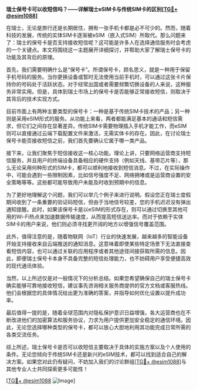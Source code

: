 **瑞士保号卡可以收短信吗？——详解瑞士eSIM卡与传统SIM卡的区别[[TG💪+ @esim1088](https://t.me/s/esim1088)]**

在瑞士，无论是旅行还是长期居住，拥有一张手机卡都是必不可少的。然而，随着科技的发展，传统的实体SIM卡逐渐被eSIM（嵌入式SIM）所取代。那么问题来了：瑞士的保号卡是否支持接收短信呢？这可能是许多人在选择通信服务时会考虑的一个关键点。本文将围绕这一主题展开详细探讨，并帮助大家了解瑞士保号卡的功能及其背后的原理。

首先，我们需要明确什么是“保号卡”。所谓保号卡，顾名思义，就是一种用于保留手机号码的服务。当你更换设备或暂时无法使用当前手机时，可以通过这张卡片保持你的号码处于活跃状态。对于经常出国或者需要频繁切换设备的人来说，这种服务非常实用。但是，具体到瑞士市场上的保号卡是否能够正常接收短信，则取决于其背后的技术实现方式。

目前市面上有两种主要类型的保号卡：一种是基于传统SIM卡技术的产品；另一种则是采用eSIM形式的服务。从功能上来看，两者都能满足基本的通话和短信需求，但它们之间存在显著差异。传统SIM卡需要物理插入手机才能工作，而eSIM则可以直接通过云端下载配置文件来激活，无需实体卡的存在。因此，在讨论瑞士保号卡能否接收短信之前，我们首先要确认它属于哪一类产品。

接下来，让我们聚焦于短信接收这一核心功能。理论上讲，只要网络运营商支持短信服务，并且用户的终端设备具备相应的硬件支持（例如天线、基带芯片等），那么无论采用何种形式的SIM卡，都可以顺利地接收到短信消息。不过，在实际操作中，可能会遇到一些限制因素，比如信号强度不足、网络拥堵或是运营商设置的安全策略等等。这些都可能导致用户未能及时收到预期中的信息。

为了更好地理解这个问题，我们可以举几个例子来进行说明。假设您正在瑞士度假期间收到了一条重要的验证码短信，但由于当地信号较差，您的手机迟迟没有弹出通知提醒。此时，如果该保号卡是以eSIM的形式存在，则可以通过切换至其他可用的Wi-Fi热点来加速数据传输速度，从而提高短信送达率。而对于依赖于实体SIM卡的用户来说，他们则必须寻找更开阔的地方以增强信号覆盖范围。

此外，值得注意的是，随着物联网（IoT）行业的快速发展，越来越多的智能设备开始支持接收来自云端推送的通知消息。这意味着即使某些特定场景下无法直接查看短信内容，也可以通过关联的应用程序或者其他途径间接获取所需的信息。因此，即便瑞士保号卡本身不具备完整的短信处理能力，也不妨碍用户享受便捷高效的现代通讯体验。

当然，以上所述仅是对一般情况下的分析总结。如果您希望确保自己的瑞士保号卡确实能够可靠地接收短信，建议事先咨询相关服务商提供的官方文档或客服热线。他们会根据您的具体情况给出更为准确的答案，并指导如何优化设置以提升成功率。

最后值得一提的是，随着全球范围内对隐私保护意识日益增强，各大运营商也在不断改进他们的加密算法和服务协议，力求为用户提供更加安全稳定的通信环境。因此，无论您选择哪种类型的保号卡，都可以放心大胆地利用其功能完成日常所需的各类交流任务。

综上所述，瑞士保号卡是否可以收短信主要取决于具体的实施方案以及个人使用的条件。无论您倾向于传统SIM卡还是新兴的eSIM技术，都可以找到适合自己的解决方案。如果您对此仍有疑问，不妨加入我们的讨论群组[[TG💪+ @esim1088](https://t.me/s/esim1088)]与其他专业人士共同探索更多可能性！

[[TG💪+ @esim1088](https://t.me/s/esim1088) ![Image](https://i.postimg.cc/4NQfJmqS/Snipaste-2025-05-13-00-14-12.png)]